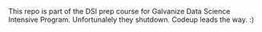 This repo is part of the DSI prep course for Galvanize Data Science Intensive Program. Unfortunalely they shutdown. Codeup leads the way. :) 
